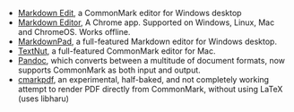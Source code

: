 - [Markdown Edit](http://mike-ward.net/markdownedit/), a CommonMark editor for Windows desktop
- [Markdown Editor](https://chrome.google.com/webstore/detail/markdown-editor/gjolennkaebiimakmoaadofoihhldjhb), A Chrome app. Supported on Windows, Linux, Mac and ChromeOS. Works offline.
- [MarkdownPad](http://markdownpad.com), a full-featured Markdown editor for Windows desktop.
- [TextNut](http://www.textnutwriter.com), a full-featured CommonMark editor for Mac.
- [Pandoc](http://pandoc.org), which converts between a multitude of document formats, now supports CommonMark as both input and output.
- [cmarkpdf](http://github.com/jgm/cmarkpdf), an experimental, half-baked, and not completely working attempt to render PDF directly from CommonMark, without using LaTeX (uses libharu)
